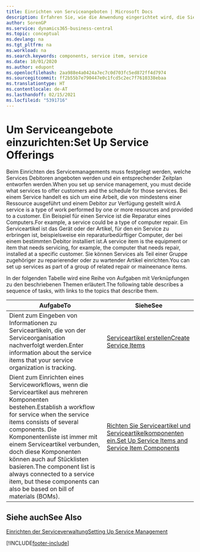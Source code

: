 ```yaml
---
title: Einrichten von Serviceangeboten | Microsoft Docs
description: Erfahren Sie, wie die Anwendung eingerichtet wird, die Sie Ihren Debitoren anbieten.
author: SorenGP
ms.service: dynamics365-business-central
ms.topic: conceptual
ms.devlang: na
ms.tgt_pltfrm: na
ms.workload: na
ms.search.keywords: components, service item, service
ms.date: 10/01/2020
ms.author: edupont
ms.openlocfilehash: 2aa988e4a0424a7ec7c0d703fc5ed872ff4d7974
ms.sourcegitcommit: ff2b55b7e790447e0c1fcd5c2ec7f7610338ebaa
ms.translationtype: HT
ms.contentlocale: de-AT
ms.lasthandoff: 02/15/2021
ms.locfileid: "5391716"
---
```

# <a name="set-up-service-offerings"></a><span data-ttu-id="d1835-103">Um Serviceangebote einzurichten:</span><span class="sxs-lookup"><span data-stu-id="d1835-103">Set Up Service Offerings</span></span>
<span data-ttu-id="d1835-104">Beim Einrichten des Servicemanagements muss festgelegt werden, welche Services Debitoren angeboten werden und ein entsprechender Zeitplan entworfen werden.</span><span class="sxs-lookup"><span data-stu-id="d1835-104">When you set up service management, you must decide what services to offer customers and the schedule for those services.</span></span> <span data-ttu-id="d1835-105">Bei einem Service handelt es sich um eine Arbeit, die von mindestens einer Ressource ausgeführt und einem Debitor zur Verfügung gestellt wird.</span><span class="sxs-lookup"><span data-stu-id="d1835-105">A service is a type of work performed by one or more resources and provided to a customer.</span></span> <span data-ttu-id="d1835-106">Ein Beispiel für einen Service ist die Reparatur eines Computers.</span><span class="sxs-lookup"><span data-stu-id="d1835-106">For example, a service could be a type of computer repair.</span></span> <span data-ttu-id="d1835-107">Ein Serviceartikel ist das Gerät oder der Artikel, für den ein Service zu erbringen ist, beispielsweise ein reparaturbedürftiger Computer, der bei einem bestimmten Debitor installiert ist.</span><span class="sxs-lookup"><span data-stu-id="d1835-107">A service item is the equipment or item that needs servicing, for example, the computer that needs repair, installed at a specific customer.</span></span> <span data-ttu-id="d1835-108">Sie können Services als Teil einer Gruppe zugehöriger zu reparierender oder zu wartender Artikel einrichten.</span><span class="sxs-lookup"><span data-stu-id="d1835-108">You can set up services as part of a group of related repair or maineenance items.</span></span>  
  
<span data-ttu-id="d1835-109">In der folgenden Tabelle wird eine Reihe von Aufgaben mit Verknüpfungen zu den beschriebenen Themen erläutert.</span><span class="sxs-lookup"><span data-stu-id="d1835-109">The following table describes a sequence of tasks, with links to the topics that describe them.</span></span>  
  
|<span data-ttu-id="d1835-110">**Aufgabe**</span><span class="sxs-lookup"><span data-stu-id="d1835-110">**To**</span></span>|<span data-ttu-id="d1835-111">**Siehe**</span><span class="sxs-lookup"><span data-stu-id="d1835-111">**See**</span></span>|  
|------------|-------------|  
|<span data-ttu-id="d1835-112">Dient zum Eingeben von Informationen zu Serviceartikeln, die von der Serviceorganisation nachverfolgt werden.</span><span class="sxs-lookup"><span data-stu-id="d1835-112">Enter information about the service items that your service organization is tracking.</span></span>|[<span data-ttu-id="d1835-113">Serviceartikel erstellen</span><span class="sxs-lookup"><span data-stu-id="d1835-113">Create Service Items</span></span>](service-how-to-create-service-items.md)|  
|<span data-ttu-id="d1835-114">Dient zum Einrichten eines Serviceworkflows, wenn die Serviceartikel aus mehreren Komponenten bestehen.</span><span class="sxs-lookup"><span data-stu-id="d1835-114">Establish a workflow for service when the service items consists of several components.</span></span> <span data-ttu-id="d1835-115">Die Komponentenliste ist immer mit einem Serviceartikel verbunden, doch diese Komponenten können auch auf Stücklisten basieren.</span><span class="sxs-lookup"><span data-stu-id="d1835-115">The component list is always connected to a service item, but these components can also be based on bill of materials (BOMs).</span></span>|[<span data-ttu-id="d1835-116">Richten Sie Serviceartikel und Serviceartikelkomponenten ein.</span><span class="sxs-lookup"><span data-stu-id="d1835-116">Set Up Service Items and Service Item Components</span></span>](service-how-setup-service-items.md)|  
  
## <a name="see-also"></a><span data-ttu-id="d1835-117">Siehe auch</span><span class="sxs-lookup"><span data-stu-id="d1835-117">See Also</span></span>  
[<span data-ttu-id="d1835-118">Einrichten der Serviceverwaltung</span><span class="sxs-lookup"><span data-stu-id="d1835-118">Setting Up Service Management</span></span>](service-setup-service.md)   

[!INCLUDE[footer-include](includes/footer-banner.md)]